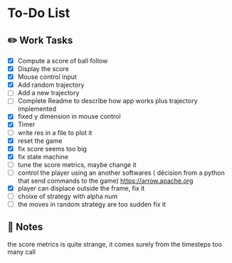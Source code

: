 # To-Do List

## ✏️ Work Tasks
- [x] Compute a score of ball follow
- [x] Display the score
- [x] Mouse control input
- [x] Add random trajectory
- [ ] Add a new trajectory
- [ ] Complete Readme to describe how app works plus trajectory implemented
- [x] fixed y dimension in mouse control
- [x] Timer
- [ ] write res in a file to plot it
- [x] reset the game
- [x] fix score seems too big
- [x] fix state machine
- [ ] tune the score metrics, maybe change it 
- [ ] control the player using an another softwares ( décision from a python that send commands to the game) https://arrow.apache.org
- [x] player can displace outside the frame, fix it
- [ ] choixe of strategy with alpha num
- [ ] the moves in random strategy are too sudden fix it

## 📝 Notes

the score metrics is quite strange, it comes surely from the timesteps too many call 
